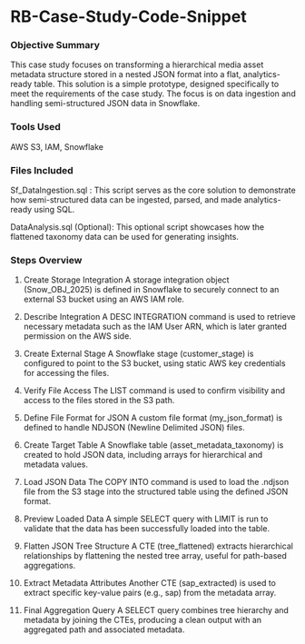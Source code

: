 # RB-Case-Study-Code-Snippet

### Objective Summary 
This case study focuses on transforming a hierarchical media asset metadata structure stored in a nested JSON format into a flat, analytics-ready table.
This solution is a simple prototype, designed specifically to meet the requirements of the case study. The focus is on data ingestion and handling semi-structured JSON data in Snowflake.

### Tools Used
AWS S3, IAM, Snowflake

### Files Included
Sf_DataIngestion.sql : This script serves as the core solution to demonstrate how semi-structured data can be ingested, parsed, and made analytics-ready using SQL.

DataAnalysis.sql (Optional): This optional script showcases how the flattened taxonomy data can be used for generating insights.

### Steps Overview 
1. Create Storage Integration
A storage integration object (Snow_OBJ_2025) is defined in Snowflake to securely connect to an external S3 bucket using an AWS IAM role.

2. Describe Integration
A DESC INTEGRATION command is used to retrieve necessary metadata such as the IAM User ARN, which is later granted permission on the AWS side.

3. Create External Stage
A Snowflake stage (customer_stage) is configured to point to the S3 bucket, using static AWS key credentials for accessing the files.

4. Verify File Access
The LIST command is used to confirm visibility and access to the files stored in the S3 path.

5. Define File Format for JSON
A custom file format (my_json_format) is defined to handle NDJSON (Newline Delimited JSON) files.

6. Create Target Table
A Snowflake table (asset_metadata_taxonomy) is created to hold JSON data, including arrays for hierarchical and metadata values.

7. Load JSON Data
The COPY INTO command is used to load the .ndjson file from the S3 stage into the structured table using the defined JSON format.

8. Preview Loaded Data
A simple SELECT query with LIMIT is run to validate that the data has been successfully loaded into the table.

9. Flatten JSON Tree Structure
A CTE (tree_flattened) extracts hierarchical relationships by flattening the nested tree array, useful for path-based aggregations.

10. Extract Metadata Attributes
Another CTE (sap_extracted) is used to extract specific key-value pairs (e.g., sap) from the metadata array.

11. Final Aggregation Query
A SELECT query combines tree hierarchy and metadata by joining the CTEs, producing a clean output with an aggregated path and associated metadata.

